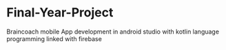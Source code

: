 # Final-Year-Project
Braincoach mobile App development in android studio with kotlin language programming linked with firebase
